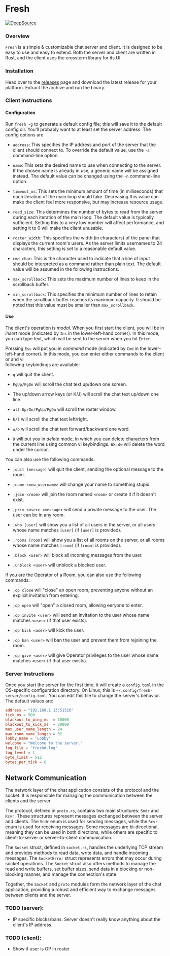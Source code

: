 # Fresh

[![DeepSource](https://app.deepsource.com/gh/lnxcz/fresh.svg/?label=active+issues&show_trend=true&token=CMLlIbDLbu5SNKhIR0MXQspB)](https://app.deepsource.com/gh/lnxcz/fresh/?ref=repository-badge)

### Overview

`Fresh` is a simple & customizable chat server and client. It is designed to be
easy to use and easy to extend. Both the server and client are written in Rust,
and the client uses the crossterm library for its UI.

### Installation

Head over to the [releases](https://github.com/lnxcz/frsh/releases) page and
download the latest release for your platform. Extract the archive and run the
binary.

### Client instructions

#### Configuration

Run `fresh -g` to generate a default config file; this will save it to the
default config dir. You'll probably want to at least set the server address. The
config options are

- `address`: This specifies the IP address and port of the server that the
  client should connect to. To override the default value, use the `-a`
  command-line option.

- `name`: This sets the desired name to use when connecting to the server. If
  the chosen name is already in use, a generic name will be assigned instead.
  The default value can be changed using the `-n` command-line option.

- `timeout_ms`: This sets the minimum amount of time (in milliseconds) that each
  iteration of the main loop should take. Decreasing this value can make the
  client feel more responsive, but may increase resource usage.

- `read_size`: This determines the number of bytes to read from the server
  during each iteration of the main loop. The default value is typically
  sufficient. Setting this to a very low number will affect performance, and
  setting it to 0 will make the client unusable.

- `roster_width`: This specifies the width (in characters) of the panel that
  displays the current room's users. As the server limits usernames to 24
  characters, this setting is set to a reasonable default value.

- `cmd_char`: This is the character used to indicate that a line of input should
  be interpreted as a command rather than plain text. The default value will be
  assumed in the following instructions.

- `max_scrollback`: This sets the maximum number of lines to keep in the
  scrollback buffer.

- `min_scrollback`: This specifies the minimum number of lines to retain when
  the scrollback buffer reaches its maximum capacity. It should be noted that
  this value must be smaller than `max_scrollback`.

#### Use

The client's operation is _modal_. When you first start the client, you will be
in _insert_ mode (indicated by `Ins` in the lower-left-hand corner). In this
mode, you can type text, which will be sent to the server when you hit `Enter`.

Pressing `Esc` will put you in _command_ mode (indicated by `Cmd` in the
lower-left-hand corner). In this mode, you can enter either commands to the
client or and vi\
following keybindings are available:

- `q` will quit the client.

- `PgUp/PgDn` will scroll the chat text up/down one screen.

- The up/down arrow keys (or K/J) will scroll the chat text up/down one line.

- `alt-Up/Dn/PgUp/PgDn` will scroll the roster window.

- `h/l` will scroll the chat text left/right.

- `w/b` will scroll the chat text forward/backward one word.

- `D` will put you in _delete_ mode, in which you can delete characters from the
  current line using common vi keybindings. ex: `dw` will delete the word under
  the cursor.

You can also use the following commands:

- `;quit [message]` will quit the client, sending the optional message to the
  room.

- `;name <new_username>` will change your name to something stupid.

- `;join <room>` will join the room named `<room>` or create it if it doesn't
  exist.

- `;priv <user> <message>` will send a private message to the user. The user can
  be in any room.

- `;who [user]` will show you a list of all users in the server, or all users
  whose name matches `[user]` (if `[user]` is provided).

- `;rooms [room]` will show you a list of all rooms on the server, or all rooms
  whose name matches `[room]` (if `[room]` is provided).

- `;block <user>` will block all incoming messages from the user.

- `;unblock <user>` will unblock a blocked user.

If you are the Operator of a Room, you can also use the following commands:

- `;op close` will "close" an open room, preventing anyone without an explicit
  invitation from entering.

- `;op open` will "open" a closed room, allowing eeryone to enter.

- `;op invite <user>` will send an invitation to the user whose name matches
  `<user>` (if that user exists).

- `;op kick <user>` will kick the user.

- `;op ban <user>` will ban the user and prevent them from rejoining the room.

- `;op give <user>` will give Operator privileges to the user whose name matches
  `<user>` (if that user exists).

### Server Instructions

Once you start the server for the first time, it will create a `config.toml` in
the OS-specific configuration directory. On Linux, this is
`~/.config/fresh-server/config.toml`. You can edit this file to change the
server's behavior. The default values are:

```toml
address = "192.168.1.13:51516"
tick_ms = 500
blackout_to_ping_ms  = 10000
blackout_to_kick_ms  = 20000
max_user_name_length = 24
max_room_name_length = 32
lobby_name = 'Lobby'
welcome = "Welcome to the server."
log_file = 'freshd.log'
log_level = 1
byte_limit = 512
bytes_per_tick = 6
```


## Network Communication

The network layer of the chat application consists of the protocol and the socket. It is responsible for managing the communication between the clients and the server.

The protocol, defined in `proto.rs`, contains two main structures: `Sndr` and `Rcvr`. These structures represent messages exchanged between the server and clients. The `Sndr` enum is used for sending messages, while the `Rcvr` enum is used for receiving messages. Some messages are bi-directional, meaning they can be used in both directions, while others are specific to client-to-server or server-to-client communication.

The `Socket` struct, defined in `socket.rs`, handles the underlying TCP stream and provides methods to read data, write data, and handle incoming messages. The `SocketError` struct represents errors that may occur during socket operations. The `Socket` struct also offers methods to manage the read and write buffers, set buffer sizes, send data in a blocking or non-blocking manner, and manage the connection's state.

Together, the `Socket` and `proto` modules form the network layer of the chat application, providing a robust and efficient way to exchange messages between clients and the server.

### TODO (server):

- IP specific blocks/bans. Server doesn't really know anything about the
  client's IP address.

### TODO (client):

- Show if user is OP in roster
